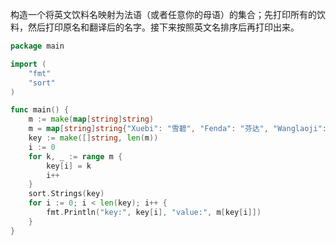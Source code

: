构造一个将英文饮料名映射为法语（或者任意你的母语）的集合；先打印所有的饮料，然后打印原名和翻译后的名字。接下来按照英文名排序后再打印出来。  

```go
package main

import (
    "fmt"
    "sort"
)

func main() {
    m := make(map[string]string)
    m = map[string]string{"Xuebi": "雪碧", "Fenda": "芬达", "Wanglaoji": "王老吉", "Guolicheng": "果粒橙"}
    key := make([]string, len(m))
    i := 0
    for k, _ := range m {
        key[i] = k
        i++
    }
    sort.Strings(key)
    for i := 0; i < len(key); i++ {
        fmt.Println("key:", key[i], "value:", m[key[i]])
    }
}
```